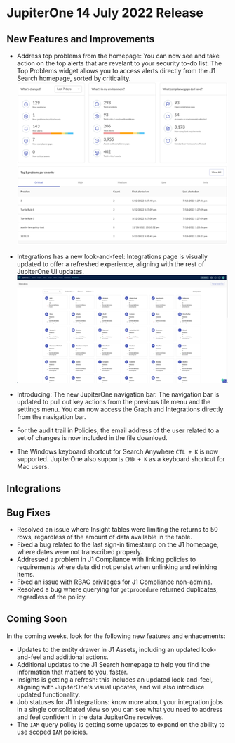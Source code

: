 # JupiterOne 14 July 2022 Release

## New Features and Improvements
- Address top problems from the homepage: You can now see and take action on the top alerts that are revelant to your security to-do list. The Top Problems widget allows you to access alerts directly from the J1 Search homepage, sorted by criticality. 
 ![](../assets/topproblems.png)

- Integrations has a new look-and-feel: Integrations page is visually updated to offer a refreshed experience, aligning with the rest of JupiterOne UI updates. 
![](../assets/integrationsV2.png)

- Introducing: The new JupiterOne navigation bar. The navigation bar is updated to pull out key actions from the previous tile menu and the settings menu. You can now access the Graph and Integrations directly from the navigation bar.
- For the audit trail in Policies, the email address of the user related to a set of changes is now included in the file download. 
- The Windows keyboard shortcut for Search Anywhere `CTL + K` is now supported. JupiterOne also supports `CMD + K` as a keyboard shortcut for Mac users.  

## Integrations

## Bug Fixes
- Resolved an issue where Insight tables were limiting the returns to 50 rows, regardless of the amount of data available in the table. 
- Fixed a bug related to the last sign-in timestamp on the J1 homepage, where dates were not transcribed properly. 
- Addressed a problem in J1 Compliance with linking policies to requirements where data did not persist when unlinking and relinking items. 
- Fixed an issue with RBAC privileges for J1 Compliance non-admins. 
- Resolved a bug where querying for `getprocedure` returned duplicates, regardless of the policy. 

## Coming Soon
In the coming weeks, look for the following new features and enhacements:
- Updates to the entity drawer in J1 Assets, including an updated look-and-feel and additional actions. 
- Additional updates to the J1 Search homepage to help you find the information that matters to you, faster.
- Insights is getting a refresh: this includes an updated look-and-feel, aligning with JupiterOne's visual updates, and will also introduce updated functionality.
- Job statuses for J1 Integrations: know more about your integration jobs in a single consolidated view so you can see what you need to address and feel confident in the data JupiterOne receives. 
- The `IAM` query policy is getting some updates to expand on the ability to use scoped `IAM` policies. 

